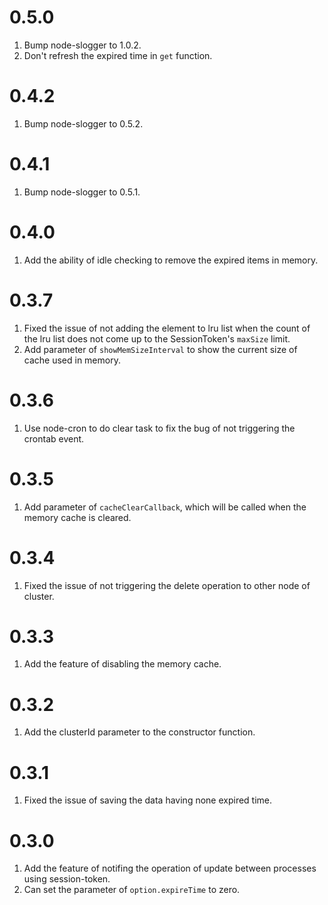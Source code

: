 # 0.5.0

1. Bump node-slogger to 1.0.2.
2. Don't refresh the expired time in `get` function.

# 0.4.2

1. Bump node-slogger to 0.5.2.

# 0.4.1

1. Bump node-slogger to 0.5.1.

# 0.4.0

1. Add the ability of idle checking to remove the expired items in memory.

# 0.3.7

1. Fixed the issue of not adding the element to lru list when the count of the lru list does not come up to the SessionToken's `maxSize` limit.
2. Add parameter of `showMemSizeInterval` to show the current size of cache used in memory.

# 0.3.6

1. Use node-cron to do clear task to fix the bug of not triggering the crontab event.

# 0.3.5

1. Add parameter of `cacheClearCallback`, which will be called when the memory cache is cleared.

# 0.3.4

1. Fixed the issue of not triggering the delete operation to other node of cluster.

# 0.3.3 

1. Add the feature of disabling the memory cache.

# 0.3.2

1. Add the clusterId parameter to the constructor function.

# 0.3.1
1. Fixed the issue of saving the data having none expired time.

# 0.3.0
1. Add the feature of notifing the operation of update between processes using session-token.
2. Can set the parameter of `option.expireTime` to zero.